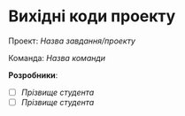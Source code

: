 # Вихідні коди проекту

Проект: *Назва завдання/проекту*

Команда: *Назва команди*

**Розробники**:

- [ ] *Прізвище студента*
- [ ] *Прізвище студента*

